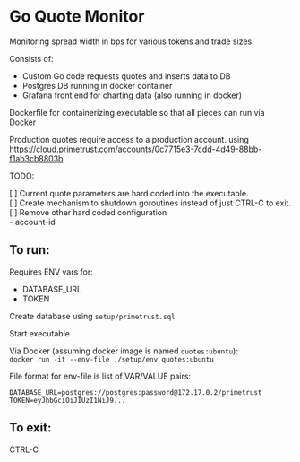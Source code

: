 Go Quote Monitor
=================

Monitoring spread width in bps for various tokens and trade sizes.

Consists of:
* Custom Go code requests quotes and inserts data to DB
* Postgres DB running in docker container
* Grafana front end for charting data (also running in docker)

Dockerfile for containerizing executable so that all pieces can run via Docker


Production quotes require access to a production account.
using https://cloud.primetrust.com/accounts/0c7715e3-7cdd-4d49-88bb-f1ab3cb8803b



TODO:  

[ ] Current quote parameters are hard coded into the executable.  
[ ] Create mechanism to shutdown goroutines instead of just CTRL-C to exit.  
[ ] Remove other hard coded configuration  
    - account-id

To run:
-------

Requires ENV vars for:

* DATABASE_URL
* TOKEN

Create database using `setup/primetrust.sql`

Start executable


Via Docker (assuming docker image is named `quotes:ubuntu`):  
`docker run -it --env-file ./setup/env quotes:ubuntu`

File format for env-file is list of VAR/VALUE pairs:

```
DATABASE_URL=postgres://postgres:password@172.17.0.2/primetrust
TOKEN=eyJhbGciOiJIUzI1NiJ9...
```

To exit:
--------

CTRL-C
